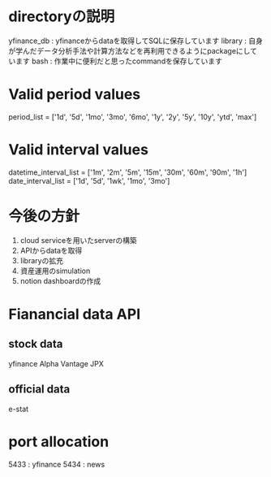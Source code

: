 # directoryの説明
yfinance_db : yfinanceからdataを取得してSQLに保存しています
library : 自身が学んだデータ分析手法や計算方法などを再利用できるようにpackageにしています
bash : 作業中に便利だと思ったcommandを保存しています

# Valid period values
period_list = ['1d', '5d', '1mo', '3mo', '6mo', '1y', '2y', '5y', '10y', 'ytd', 'max']
# Valid interval values
datetime_interval_list = ['1m', '2m', '5m', '15m', '30m', '60m', '90m', '1h']
date_interval_list = ['1d', '5d', '1wk', '1mo', '3mo']

# 今後の方針
1. cloud serviceを用いたserverの構築
2. APIからdataを取得
3. libraryの拡充
4. 資産運用のsimulation
5. notion dashboardの作成

# Fianancial data API
## stock data
yfinance
Alpha Vantage
JPX

## official data
e-stat

# port allocation
5433 : yfinance
5434 : news